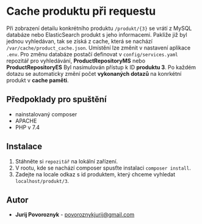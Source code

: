 # Cache produktu při requestu
Při zobrazení detailu konkrétního produktu `/produkt/{3}` se vrátí z MySQL databáze nebo ElasticSearch produkt s jeho informacemi.
Pakliže již byl jednou vyhledávan, tak se získá z cache, která se nachází `/var/cache/product_cache.json`. Umístění lze změnit v
nastavení aplikace `.env`. Pro změnu databáze postačí definovat v `config/services.yaml` repozitář pro vyhledávání, **ProductRepositoryMS** nebo **ProductRepositoryES**
Byl nasimulován přístup k ID **produktu 3**. Po každém dotazu se automaticky změní počet **vykonaných dotazů** na konrkétní produkt v **cache paměti**.

## Předpoklady pro spuštění
* nainstalovaný composer
* APACHE
* PHP v 7.4

## Instalace
1. Stáhněte si `repozitář` na lokální zařízení.
2. V rootu, kde se nachází composer spusťte instalaci `composer install`.
3. Zadejte na locale odkaz s id produktem, který chceme vyhledat `localhost/produkt/3`.

## Autor
* **Jurij Povoroznyk** - povoroznykjurij@gmail.com